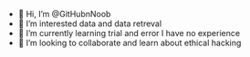 
- 👋 Hi, I’m @GitHubnNoob
- 👀 I’m interested data and data retreval
- 🌱 I’m currently learning trial and error I have no experience 
- 💞️ I’m looking to collaborate and learn about ethical hacking 

<!---
GitHubnNoob/GitHubnNoob is a ✨ special ✨ repository because its `README.md` (this file) appears on your GitHub profile.
You can click the Preview link to take a look at your changes.
--->
